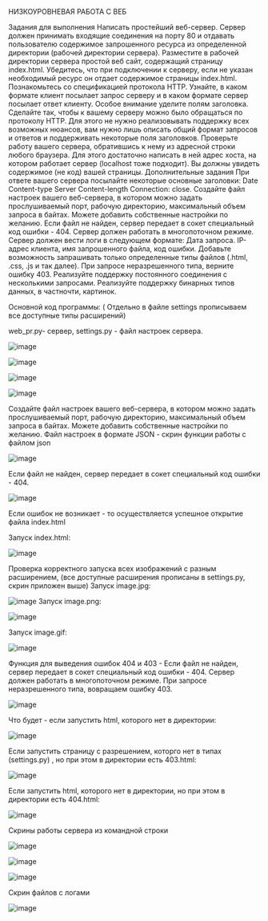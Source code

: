НИЗКОУРОВНЕВАЯ РАБОТА С ВЕБ

Задания для выполнения
Написать простейший веб-сервер. Сервер должен принимать входящие соединения на порту 80 и отдавать пользователю содержимое запрошенного ресурса из определенной директории (рабочей директории сервера).
Разместите в рабочей директории сервера простой веб сайт, содержащий страницу index.html. Убедитесь, что при подключении к серверу, если не указан необходимый ресурс он отдает содержимое страницы index.html.
Познакомьтесь со спецификацией протокола HTTP. Узнайте, в каком формате клиент посылает запрос серверу и в каком формате сервер посылает ответ клиенту. Особое внимание уделите полям заголовка.
Сделайте так, чтобы к вашему серверу можно было обращаться по протоколу HTTP. Для этого не нужно реализовывать поддержку всех возможных нюансов, вам нужно лишь описать общий формат запросов и ответов и поддерживать некоторые поля заголовков.
Проверьте работу вашего сервера, обратившись к нему из адресной строки любого браузера. Для этого достаточно написать в ней адрес хоста, на котором работает сервер (localhost тоже подходит). Вы должны увидеть содержимое (не код) вашей страницы.
Дополнительные задания
При ответе вашего сервера посылайте некоторые основные заголовки:
Date
Content-type
Server
Content-length
Connection: close.
Создайте файл настроек вашего веб-сервера, в котором можно задать прослушиваемый порт, рабочую директорию, максимальный объем запроса в байтах. Можете добавить собственные настройки по желанию.
Если файл не найден, сервер передает в сокет специальный код ошибки - 404.
Сервер должен работать в многопоточном режиме.
Сервер должен вести логи в следующем формате: Дата запроса. IP-адрес клиента, имя запрошенного файла, код ошибки.
Добавьте возможность запрашивать только определенные типы файлов (.html, .css, .js и так далее). При запросе неразрешенного типа, верните ошибку 403.
Реализуйте поддержку постоянного соединения с несколькими запросами.
Реализуйте поддержку бинарных типов данных, в частночти, картинок.

Основной код программы:  ( Отдельно в файле settings прописываем все доступные типы расширений)

web_pr.py- сервер, settings.py - файл настроек сервера.

![image](https://user-images.githubusercontent.com/92279258/146086411-0ffed314-504a-4d96-bbba-b1351caac3f6.png)

![image](https://user-images.githubusercontent.com/92279258/146086449-198922b6-ee87-4a20-bdb4-a7d2bfb8d5a3.png)


![image](https://user-images.githubusercontent.com/92279258/146091610-454dd487-21bd-469a-ab24-8c02bf0fca00.png)


![image](https://user-images.githubusercontent.com/92279258/146086515-15f8e460-0c2b-4a5c-8f04-00ca050b28e2.png)

Создайте файл настроек вашего веб-сервера, в котором можно задать прослушиваемый порт, рабочую директорию, максимальный объем запроса в байтах. Можете добавить собственные настройки по желанию. Файл настроек в формате JSON - скрин функции работы с файлом json

![image](https://user-images.githubusercontent.com/92279258/146091848-947a1085-bc9d-47ed-8fd8-4d9a2447d7fe.png)

Если файл не найден, сервер передает в сокет специальный код ошибки - 404.

![image](https://user-images.githubusercontent.com/92279258/146092015-f0662cd0-8281-4c02-af4f-0ac076881f8e.png)

Если ошибок не возникает - то осуществляется успешное открытие файла index.html 

Запуск index.html:

![image](https://user-images.githubusercontent.com/92279258/146092557-af8f88b3-9112-47c2-ae8e-6639ac4d8f2f.png)

Проверка корректного запуска всех изображений с разным расширением, (все доступные расширения прописаны в settings.py, скрин приложен выше)
Запуск image.jpg:

![image](https://user-images.githubusercontent.com/92279258/146093478-5c9b9668-e815-4507-b9bd-d3e2bbca7c05.png)
Запуск image.png:

![image](https://user-images.githubusercontent.com/92279258/146093501-d484ddc3-6503-4fe4-946e-f9bce4585d6a.png)

Запуск image.gif:

![image](https://user-images.githubusercontent.com/92279258/146093545-02338e55-aeed-416c-957d-8ee260c80973.png)

Функция для  выведения ошибок 404 и 403 - 
Если файл не найден, сервер передает в сокет специальный код ошибки - 404.
Сервер должен работать в многопоточном режиме.
При запросе неразрешенного типа, вовращаем  ошибку 403.

![image](https://user-images.githubusercontent.com/92279258/146094699-80e08215-2cb3-41bf-9661-e909e6b74dfb.png)


Что будет - если запустить html, которого нет в директории:

![image](https://user-images.githubusercontent.com/92279258/146092738-f9707b14-f7d3-40f5-b059-ee11d7d39739.png)

Если запустить cтраницу с разрешением, которго нет в типах (settings.py) , но при этом в директории есть 403.html:

![image](https://user-images.githubusercontent.com/92279258/146092866-3927cd11-858c-465f-a771-df735c04d481.png)

Если запустить html, которого нет в директории, но  при этом в директории есть 404.html:

![image](https://user-images.githubusercontent.com/92279258/146092990-d0de9ccc-74db-4959-958e-cf1251d38685.png)

Скрины работы сервера из командной строки

![image](https://user-images.githubusercontent.com/92279258/146094258-b132f2b4-2c41-418f-81fb-9f550150bc80.png)

![image](https://user-images.githubusercontent.com/92279258/146094284-ea2f8ca7-a8d9-4a3d-8504-6077488704f7.png)

![image](https://user-images.githubusercontent.com/92279258/146094313-55749713-786e-4a8d-be00-463b2b84e434.png)

Скрин файлов с логами 

![image](https://user-images.githubusercontent.com/92279258/146094585-4024587e-a998-46c9-8656-842a4839f3c0.png)








